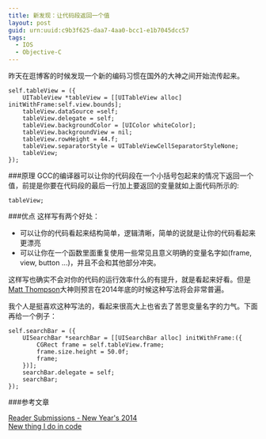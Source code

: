 ```yaml
---
title: 新发现：让代码段返回一个值
layout: post
guid: urn:uuid:c9b3f625-daa7-4aa0-bcc1-e1b7045dcc57
tags:
  - IOS
  - Objective-C
---
```


昨天在逛博客的时候发现一个新的编码习惯在国外的大神之间开始流传起来。
	
	self.tableView = ({
        UITableView *tableView = [[UITableView alloc] initWithFrame:self.view.bounds];
        tableView.dataSource =self;
        tableView.delegate = self;
        tableView.backgroundColor = [UIColor whiteColor];
        tableView.backgroundView = nil;
        tableView.rowHeight = 44.f;
        tableView.separatorStyle = UITableViewCellSeparatorStyleNone;
        tableView;
    });

###原理
GCC的编译器可以让你的代码段在一个小括号包起来的情况下返回一个值，前提是你要在代码段的最后一行加上要返回的变量就如上面代码所示的:

	tableView;

###优点
这样写有两个好处：

  * 可以让你的代码看起来结构简单，逻辑清晰，简单的说就是让你的代码看起来更漂亮
  * 可以让你在一个函数里面重复使用一些常见且意义明确的变量名字如(frame, view, button ...)，并且不会和其他部分冲突。

这样写也确实不会对你的代码的运行效率什么的有提升，就是看起来好看。但是[Matt Thompson](http://mattt.me/)大神则预言在2014年底的时候这种写法将会非常普遍。

我个人是挺喜欢这种写法的，看起来很高大上也省去了苦思变量名字的力气。下面再给一个例子：

	self.searchBar = ({
	    UISearchBar *searchBar = [[UISearchBar alloc] initWithFrame:({
	        CGRect frame = self.tableView.frame;
	        frame.size.height = 50.0f;
	        frame;
	    })];
	    searchBar.delegate = self;
	    searchBar;
	});

###参考文章

[Reader Submissions - New Year's 2014](http://nshipster.com/new-years-2014/)  
[New thing I do in code](http://cocoa-dom.tumblr.com/)
